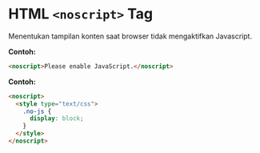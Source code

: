 # HTML `<noscript>` Tag

Menentukan tampilan konten saat browser tidak mengaktifkan Javascript.

<div class="example">
	<p class="example__label"><strong>Contoh:</strong></p>
	<div class="example__preview">
	</div>
</div>

```html
<noscript>Please enable JavaScript.</noscript>
```

<div class="example">
	<p class="example__label"><strong>Contoh:</strong></p>
	<div class="example__preview">
	</div>
</div>

```html
<noscript>
  <style type="text/css">
    .no-js {
      display: block;
    }
  </style>
</noscript>
```